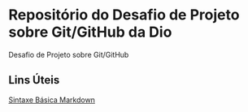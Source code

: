 # Repositório do Desafio de Projeto sobre Git/GitHub da Dio
Desafio de Projeto sobre Git/GitHub

## Lins Úteis
[Sintaxe Básica Markdown](https://www.markdownguide.org/basic-syntax/)
